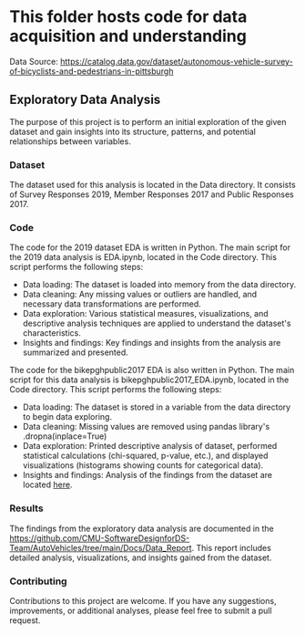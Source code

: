 # This folder hosts code for data acquisition and understanding 

Data Source: https://catalog.data.gov/dataset/autonomous-vehicle-survey-of-bicyclists-and-pedestrians-in-pittsburgh

## Exploratory Data Analysis
The purpose of this project is to perform an initial exploration of the given dataset and gain insights into its structure, patterns, and potential relationships between variables. <br>

### Dataset
The dataset used for this analysis is located in the Data directory. It consists of Survey Responses 2019, Member Responses 2017 and Public Responses 2017. <br>

### Code
The code for the 2019 dataset EDA is written in Python. The main script for the 2019 data analysis is EDA.ipynb, located in the Code directory. This script performs the following steps: 

- Data loading: The dataset is loaded into memory from the data directory. <br>
- Data cleaning: Any missing values or outliers are handled, and necessary data transformations are performed. <br>
- Data exploration: Various statistical measures, visualizations, and descriptive analysis techniques are applied to understand the dataset's characteristics. <br>
- Insights and findings: Key findings and insights from the analysis are summarized and presented. <br>

The code for the bikepghpublic2017 EDA is also written in Python. The main script for this data analysis is bikepghpublic2017_EDA.ipynb, located in the Code directory. This script performs the following steps: 

- Data loading: The dataset is stored in a variable from the data directory to begin data exploring. <br>
- Data cleaning: Missing values are removed using pandas library's .dropna(inplace=True)<br>
- Data exploration: Printed descriptive analysis of dataset, performed statistical calculations (chi-squared, p-value, etc.), and displayed visualizations (histograms showing counts for categorical data). <br>
- Insights and findings: Analysis of the findings from the dataset are located [here](https://github.com/CMU-SoftwareDesignforDS-Team/AutoVehicles/blob/main/Docs/Data_Report/). <br>

### Results
The findings from the exploratory data analysis are documented in the https://github.com/CMU-SoftwareDesignforDS-Team/AutoVehicles/tree/main/Docs/Data_Report. This report includes detailed analysis, visualizations, and insights gained from the dataset. <br>

### Contributing
Contributions to this project are welcome. If you have any suggestions, improvements, or additional analyses, please feel free to submit a pull request. <br>




